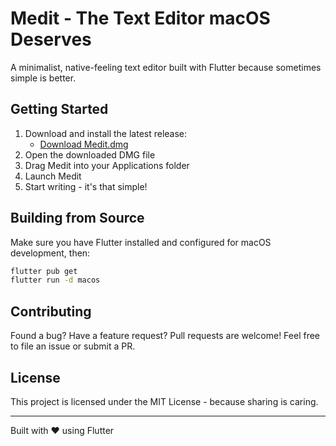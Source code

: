 # Medit - The Text Editor macOS Deserves

A minimalist, native-feeling text editor built with Flutter because sometimes simple is better.

## Getting Started

1. Download and install the latest release:
   - [Download Medit.dmg](https://github.com/malachibazar/medit/raw/refs/heads/master/installers/macos/medit.dmg)
2. Open the downloaded DMG file
3. Drag Medit into your Applications folder
4. Launch Medit
5. Start writing - it's that simple!

## Building from Source

Make sure you have Flutter installed and configured for macOS development, then:

```bash
flutter pub get
flutter run -d macos
```

## Contributing

Found a bug? Have a feature request? Pull requests are welcome! Feel free to file an issue or submit a PR.

## License

This project is licensed under the MIT License - because sharing is caring.

---

Built with ❤️ using Flutter
